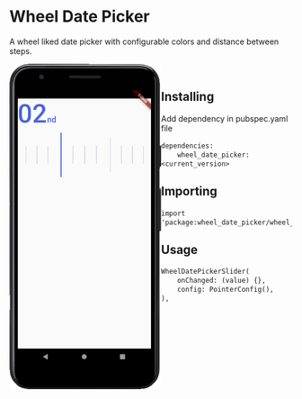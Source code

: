 # Wheel Date Picker

A wheel liked date picker with configurable colors and distance between steps.

<img align="left" src="Capture.PNG" alt="Capture" style="zoom: 67%;" />
<br />

## Installing

Add dependency in pubspec.yaml file

```
dependencies:
	wheel_date_picker: <current_version>
```

## Importing

```
import 'package:wheel_date_picker/wheel_date_picker.dart';
```

## Usage

```
WheelDatePickerSlider(
	onChanged: (value) {},
    config: PointerConfig(),
),
```
